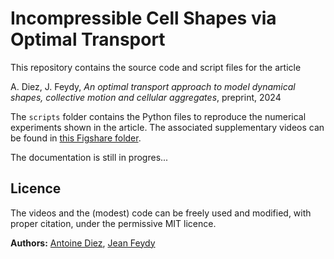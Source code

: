 # Incompressible Cell Shapes via Optimal Transport

This repository contains the source code and script files for the article 

A. Diez, J. Feydy, *An optimal transport approach to model dynamical shapes, collective motion and cellular aggregates*, preprint, 2024

The `scripts` folder contains the Python files to reproduce the numerical experiments shown in the article. The associated supplementary videos can be found in [this Figshare folder](https://figshare.com/s/9d4511782ed00aaa6b48).

The documentation is still in progres... 

## Licence

The videos and the (modest) code can be freely used and modified, with proper citation, under the permissive MIT licence. 

**Authors:** [Antoine Diez](https://antoinediez.gitlab.io/), [Jean Feydy](https://www.jeanfeydy.com/)